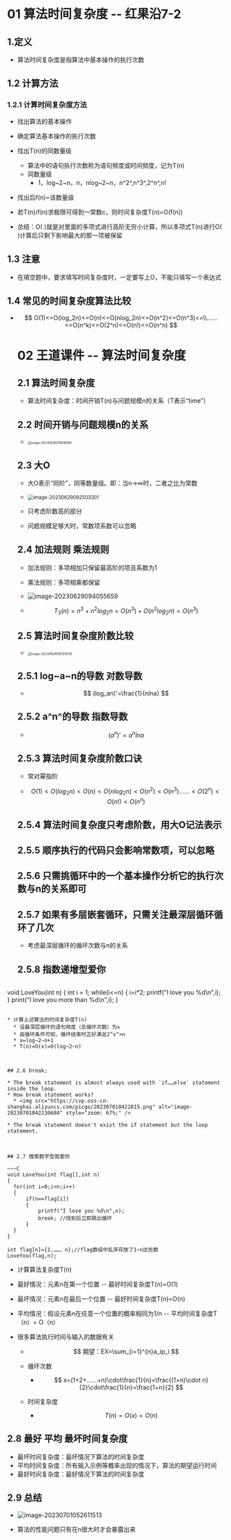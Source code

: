 # 01 算法时间复杂度 -- 红果沿7-2



## 1.定义

* 算法时间复杂度是指算法中基本操作的执行次数



## 1.2 计算方法



### 1.2.1 计算时间复杂度方法

* 找出算法的基本操作

* 确定算法基本操作的执行次数

* 找出T(n)的同数量级

  * 算法中的语句执行次数称为语句频度或时间频度，记为T(n)
  * 同数量级
    * 1，log~2~n，n，nlog~2~n，n^2^,n^3^,2^n^,n!

* 找出后f(n)=该数量级

* 若T(n)/f(n)求极限可得到一常数c，则时间复杂度T(n)=O(f(n))

* 总结：O( )就是对里面的多项式进行高阶无穷小计算，所以多项式T(n)进行O( )计算后只剩下影响最大的那一项被保留

  



## 1.3 注意

* 在填空题中，要求填写时间复杂度时，一定要写上O，不能只填写一个表达式



## 1.4 常见的时间复杂度算法比较

* $$
  O(1)<=O(log_2n)<=O(n)<=O(nlog_2n)<=O(n^2)<=O(n^3)<=\\……<=O(n^k)<=O(2^n)<=O(n!)<=O(n^n)
  $$




  # 02 王道课件 -- 算法时间复杂度

  

  ## 2.1 算法时间复杂度

  * 算法时间复杂度：时间开销T(n)与问题规模n的关系（T表示“time”）

  

  ## 2.2 时间开销与问题规模n的关系

  * <img src="https://cvp.oss-cn-shanghai.aliyuncs.com/picgo/202306282158229.png" alt="image-20230628215818090" style="zoom:50%;" />

  

  ## 2.3 大O

  * 大O表示“同阶”，同等数量级。即：当n→∞时，二者之比为常数

  * <img src="https://cvp.oss-cn-shanghai.aliyuncs.com/picgo/202306290925455.png" alt="image-20230629092503301" style="zoom: 80%;" />

  * 只考虑阶数高的部分
  * 问题规模足够大时，常数项系数可以忽略

  

  ## 2.4 加法规则 乘法规则

  * 加法规则：多项相加只保留最高阶的项且系数为1

  * 乘法规则：多项相乘都保留

  * ![image-20230629094055659](https://cvp.oss-cn-shanghai.aliyuncs.com/picgo/202306290940800.png)

  * $$
    T_3(n)=n^3+n^2log_2n=O(n^3)+O(n^2log_2n)=O(n^3)
    $$

    

  ## 2.5 算法时间复杂度阶数比较

  * <img src="https://cvp.oss-cn-shanghai.aliyuncs.com/picgo/202306290951568.png" alt="image-20230629095129376" style="zoom:50%;" />

  

  ## 2.5.1 log~a~n的导数 对数导数

  * $$
    (log_an)'=\frac{1}{nlna}
    $$

  

  ## 2.5.2 a^n^的导数 指数导数

  * $$
    (a^n)'=a^nlna
    $$

  

  ## 2.5.3 算法时间复杂度阶数口诀

  * 常对幂指阶

  * $$
    O(1)<O(log_2n)<O(n)<O(nlog_2n)<O(n^2)<O(n^3)……<O(2^n)<O(n!)<O(n^n)
    $$

  

  ## 2.5.4 算法时间复杂度只考虑阶数，用大O记法表示

  

  ## 2.5.5 顺序执行的代码只会影响常数项，可以忽略

  

  ## 2.5.6 只需挑循环中的一个基本操作分析它的执行次数与n的关系即可

  

  ## 2.5.7 如果有多层嵌套循环，只需关注最深层循环循环了几次

  * 考虑最深层循环的循环次数与n的关系

  

  ## 2.5.8 指数递增型爱你

  ~~~C
void LoveYou(int n)
{
    int i = 1;
    while(i<=n)
    {
        i=i*2;
        printf("I love you %d\n",i);
    }
    print("I love you more than %d\n",i);
}
  ~~~

  * 计算上述算法的时间复杂度T(n)
    * 设最深层循环的语句频度（总循环次数）为x
    * 由循环条件可知，循环结束时正好满足2^x^>n
    * x=log~2~n+1
    * T(n)=O(x)=O(log~2~n)

  

  ## 2.6 break;

  * The break statement is almost always used with `if……else` statement inside the loop.
  * How break statement works?
    * <img src="https://cvp.oss-cn-shanghai.aliyuncs.com/picgo/202307010422815.png" alt="image-20230701042230684" style="zoom: 67%;" />

  * The break statement doesn't exist the if statement but the loop statement.

  

  ## 2.7 搜索数字型我爱你

  ~~~C
void LoveYou(int flag[],int n)
{
    for(int i=0;i<n;i++)
    {
        if(n==flag[i])
        {
            printf("I love you %d\n",n);
            break; //找到后立即跳出循环
        }
    }
}

int flag[n]={1,……，n};//flag数组中乱序存放了1~n这些数
LoveYou(flag,n);
  ~~~

  * 计算算法复杂度T(n)

  * 最好情况：元素n在第一个位置 -- 最好时间复杂度T(n)=O(1)

  * 最坏情况：元素n在最后一个位置 -- 最好时间复杂度T(n)=O(n)

  * 平均情况：假设元素n在任意一个位置的概率相同为1/n -- 平均时间复杂度T（n）= O（n）

  * 很多算法执行时间与输入的数据有关

    * $$
      期望：EX=\sum_{i=1}^{n}a_ip_i
      $$

    * 循环次数

      * $$
        x=(1+2+……+n)\cdot\frac{1}{n}=\frac{(1+n)\cdot n}{2}\cdot\frac{1}{n}=\frac{1+n}{2}
        $$

    * 时间复杂度

      * $$
        T(n)=O(x)=O(n)
        $$

  

  ## 2.8 最好 平均 最坏时间复杂度

  * 最坏时间复杂度：最坏情况下算法的时间复杂度
  * 平均时间复杂度：所有输入示例等概率出现的情况下，算法的期望运行时间
  * 最好时间复杂度：最好情况下算法的时间复杂度

  

  ## 2.9 总结

  * ![image-20230701052611513](https://cvp.oss-cn-shanghai.aliyuncs.com/picgo/202307010526734.png)

* 算法的性能问题只有在n很大时才会暴露出来

